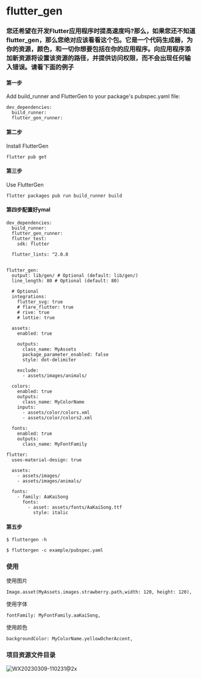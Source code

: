 # flutter_gen
### 您还希望在开发Flutter应用程序时提高速度吗?那么，如果您还不知道flutter_gen，那么您绝对应该看看这个包。它是一个代码生成器，为你的资源，颜色，和一切你想要包括在你的应用程序。向应用程序添加新资源将设置该资源的路径，并提供访问权限，而不会出现任何输入错误。请看下面的例子</h3>

#### 第一步
Add build_runner and FlutterGen to your package's pubspec.yaml file:

```
dev_dependencies:
  build_runner:
  flutter_gen_runner:
```

#### 第二步
Install FlutterGen
```
flutter pub get
```

#### 第三步
Use FlutterGen
```
flutter packages pub run build_runner build
```

#### 第四步配置好ymal
```
dev_dependencies:
  build_runner:
  flutter_gen_runner:
  flutter_test:
    sdk: flutter
    
  flutter_lints: ^2.0.0


flutter_gen:
  output: lib/gen/ # Optional (default: lib/gen/)
  line_length: 80 # Optional (default: 80)

  # Optional
  integrations:
    flutter_svg: true
    # flare_flutter: true
    # rive: true
    # lottie: true

  assets:
    enabled: true

    outputs:
      class_name: MyAssets
      package_parameter_enabled: false
      style: dot-delimiter

    exclude:
      - assets/images/animals/

  colors:
    enabled: true
    outputs:
      class_name: MyColorName
    inputs:
      - assets/color/colors.xml
      - assets/color/colors2.xml

  fonts:
    enabled: true
    outputs:
      class_name: MyFontFamily

flutter:
  uses-material-design: true

  assets:
    - assets/images/
    - assets/images/animals/

  fonts:
    - family: AaKaiSong
      fonts:
        - asset: assets/fonts/AaKaiSong.ttf
          style: italic
```

#### 第五步

```
$ fluttergen -h

$ fluttergen -c example/pubspec.yaml
```

### 使用

使用图片

```
Image.asset(MyAssets.images.strawberry.path,width: 120, height: 120),
```

使用字体
```
fontFamily: MyFontFamily.aaKaiSong,
```

使用颜色
```
backgroundColor: MyColorName.yellowOcherAccent,
```

### 项目资源文件目录

![WX20230309-110231@2x](https://user-images.githubusercontent.com/17973224/223905494-b9ead23d-43c3-45d3-8591-6573dd5189e4.png)

